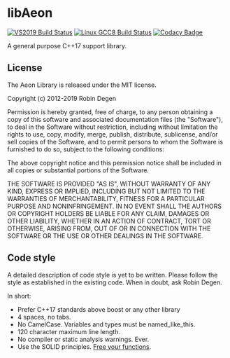 libAeon
==============

[![VS2019 Build Status](https://dev.azure.com/robindegen/aeon/_apis/build/status/libAeon%20(VS2019)?branchName=master&jobName=VS2019)](https://dev.azure.com/robindegen/aeon/_build/latest?definitionId=1&branchName=master)
[![Linux GCC8 Build Status](https://dev.azure.com/robindegen/aeon/_apis/build/status/libAeon%20(Linux%20GCC8)?branchName=master&jobName=Job)](https://dev.azure.com/robindegen/aeon/_build/latest?definitionId=4&branchName=master)
[![Codacy Badge](https://api.codacy.com/project/badge/Grade/4bf88c4e390b4413b604684990be9112)](https://www.codacy.com/app/robindegen/libaeon?utm_source=github.com&amp;utm_medium=referral&amp;utm_content=aeon-engine/libaeon&amp;utm_campaign=Badge_Grade)

A general purpose C++17 support library.

License
--------------
The Aeon Library is released under the MIT license.

Copyright (c) 2012-2019 Robin Degen

 Permission is hereby granted, free of charge, to any person
 obtaining a copy of this software and associated documentation
 files (the "Software"), to deal in the Software without
 restriction, including without limitation the rights to use,
 copy, modify, merge, publish, distribute, sublicense, and/or sell
 copies of the Software, and to permit persons to whom the
 Software is furnished to do so, subject to the following
 conditions:

 The above copyright notice and this permission notice shall be
 included in all copies or substantial portions of the Software.

 THE SOFTWARE IS PROVIDED "AS IS", WITHOUT WARRANTY OF ANY KIND,
 EXPRESS OR IMPLIED, INCLUDING BUT NOT LIMITED TO THE WARRANTIES
 OF MERCHANTABILITY, FITNESS FOR A PARTICULAR PURPOSE AND
 NONINFRINGEMENT. IN NO EVENT SHALL THE AUTHORS OR COPYRIGHT
 HOLDERS BE LIABLE FOR ANY CLAIM, DAMAGES OR OTHER LIABILITY,
 WHETHER IN AN ACTION OF CONTRACT, TORT OR OTHERWISE, ARISING
 FROM, OUT OF OR IN CONNECTION WITH THE SOFTWARE OR THE USE OR
 OTHER DEALINGS IN THE SOFTWARE.

Code style
--------------
A detailed description of code style is yet to be written. Please follow the 
style as established in the existing code. When in doubt, ask Robin Degen.

In short:

-   Prefer C++17 standards above boost or any other library
-   4 spaces, no tabs.
-   No CamelCase. Variables and types must be named_like_this.
-   120 character maximum line length.
-   No compiler or static analysis warnings. Ever.
-   Use the SOLID principles. [Free your functions](https://www.youtube.com/watch?v=WLDT1lDOsb4).
